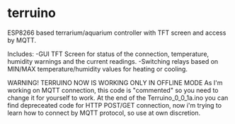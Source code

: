 # terruino
ESP8266 based terrarium/aquarium controller with TFT screen and access by MQTT.

Includes:
-GUI TFT Screen for status of the connection, temperature, humidity warnings and the current readings.
-Switching relays based on MIN/MAX temperature/humidity values for heating or cooling.

WARNING!
TERRUINO NOW IS WORKING ONLY IN OFFLINE MODE
As I'm working on MQTT connection, this code is "commented" so you need to change it for yourself to work.
At the end of the Terruino_0_0_1a.ino you can find depreceated code for HTTP POST/GET connection, now i'm trying to learn how to connect by MQTT protocol, so use at own discretion.


